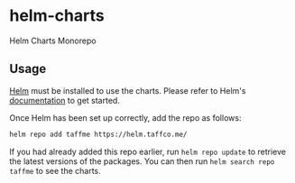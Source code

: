 # helm-charts
Helm Charts Monorepo

## Usage

[Helm](https://helm.sh) must be installed to use the charts.  Please refer to
Helm's [documentation](https://helm.sh/docs) to get started.

Once Helm has been set up correctly, add the repo as follows:
```bash
helm repo add taffme https://helm.taffco.me/
```
If you had already added this repo earlier, run `helm repo update` to retrieve
the latest versions of the packages.  You can then run `helm search repo
taffme` to see the charts.
